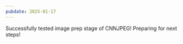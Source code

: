 ```yaml
---
pubdate: 2025-01-17
---
```


Successfully tested image prep stage of CNNJPEG!  Preparing for next steps!
